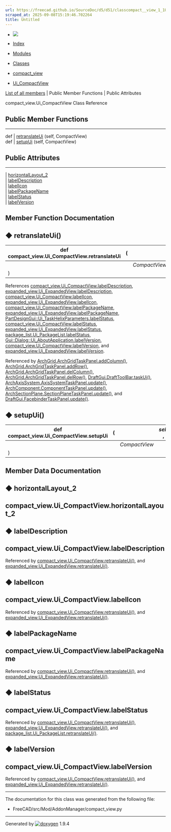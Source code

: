```yaml
---
url: https://freecad.github.io/SourceDoc/d5/d51/classcompact__view_1_1Ui__CompactView.html
scraped_at: 2025-09-08T15:19:46.702264
title: Untitled
---
```


  * [ ![](https://www.freecad.org/svg/logo-freecad.svg) ](https://freecadweb.org "FreeCAD")
  * [Index](../../index.html "Index")
  * [Modules](../../modules.html "Modules list")
  * [Classes](../../annotated.html "Annotated list")

  * [compact_view](../../de/d97/namespacecompact__view.html)
  * [Ui_CompactView](../../d5/d51/classcompact__view_1_1Ui__CompactView.html)

[List of all members](../../de/de8/classcompact__view_1_1Ui__CompactView-members.html) | Public Member Functions | Public Attributes

compact_view.Ui_CompactView Class Reference

##  Public Member Functions  
  
---  
def | [retranslateUi](../../d5/d51/classcompact__view_1_1Ui__CompactView.html#aae438d05d3d201dfca211f6854eb905c) (self, CompactView)  
def | [setupUi](../../d5/d51/classcompact__view_1_1Ui__CompactView.html#ada917fd2afd955474d25a516ba0d8f7d) (self, CompactView)  
  
##  Public Attributes  
  
---  
|
[horizontalLayout_2](../../d5/d51/classcompact__view_1_1Ui__CompactView.html#a27f2eb22f35ff930f3dd24fbcb00f1bc)  
|
[labelDescription](../../d5/d51/classcompact__view_1_1Ui__CompactView.html#a7427b0bb711c351d960b08e81eb46e53)  
|
[labelIcon](../../d5/d51/classcompact__view_1_1Ui__CompactView.html#a2c337f72c490344544d41d9db10aabf8)  
|
[labelPackageName](../../d5/d51/classcompact__view_1_1Ui__CompactView.html#abc23ac857cb19fff8dd5f9e9621a789c)  
|
[labelStatus](../../d5/d51/classcompact__view_1_1Ui__CompactView.html#a69196bfc6f92446302c0398711d1a25f)  
|
[labelVersion](../../d5/d51/classcompact__view_1_1Ui__CompactView.html#a960f6426f53bef4383bb5f2ff8866cf1)  
  
## Member Function Documentation

## ◆ retranslateUi()

def compact_view.Ui_CompactView.retranslateUi  | ( |  | _self_ ,   
---|---|---|---  
|  |  | _CompactView_  
| ) | |   
  
References
[compact_view.Ui_CompactView.labelDescription](../../d5/d51/classcompact__view_1_1Ui__CompactView.html#a7427b0bb711c351d960b08e81eb46e53),
[expanded_view.Ui_ExpandedView.labelDescription](../../d2/d4a/classexpanded__view_1_1Ui__ExpandedView.html#abc2000ab48ef9da6601339614f21221d),
[compact_view.Ui_CompactView.labelIcon](../../d5/d51/classcompact__view_1_1Ui__CompactView.html#a2c337f72c490344544d41d9db10aabf8),
[expanded_view.Ui_ExpandedView.labelIcon](../../d2/d4a/classexpanded__view_1_1Ui__ExpandedView.html#ae852435d54578555c0719a1e2c32f0cb),
[compact_view.Ui_CompactView.labelPackageName](../../d5/d51/classcompact__view_1_1Ui__CompactView.html#abc23ac857cb19fff8dd5f9e9621a789c),
[expanded_view.Ui_ExpandedView.labelPackageName](../../d2/d4a/classexpanded__view_1_1Ui__ExpandedView.html#af8959f9b61f890250ff43484fc69882e),
[PartDesignGui::Ui_TaskHelixParameters.labelStatus](../../da/db2/classPartDesignGui_1_1Ui__TaskHelixParameters.html#a6fc150d9e86e9794705dcaa13c3159ad),
[compact_view.Ui_CompactView.labelStatus](../../d5/d51/classcompact__view_1_1Ui__CompactView.html#a69196bfc6f92446302c0398711d1a25f),
[expanded_view.Ui_ExpandedView.labelStatus](../../d2/d4a/classexpanded__view_1_1Ui__ExpandedView.html#adb187658749affcdf1372b2af09d46ac),
[package_list.Ui_PackageList.labelStatus](../../d1/d33/classpackage__list_1_1Ui__PackageList.html#ab7c3f10776392fbea9090e09b0612075),
[Gui::Dialog::Ui_AboutApplication.labelVersion](../../d9/dbd/classGui_1_1Dialog_1_1Ui__AboutApplication.html#a061c8a0342645f26500bfb88162a1734),
[compact_view.Ui_CompactView.labelVersion](../../d5/d51/classcompact__view_1_1Ui__CompactView.html#a960f6426f53bef4383bb5f2ff8866cf1),
and
[expanded_view.Ui_ExpandedView.labelVersion](../../d2/d4a/classexpanded__view_1_1Ui__ExpandedView.html#aeefd774b3ff9e2c21fe0b5b6d8e481f1).

Referenced by
[ArchGrid.ArchGridTaskPanel.addColumn()](../../d6/da7/classArchGrid_1_1ArchGridTaskPanel.html#a3bd6a2518fda6a52f2f15a46e8d1fefb),
[ArchGrid.ArchGridTaskPanel.addRow()](../../d6/da7/classArchGrid_1_1ArchGridTaskPanel.html#ac8b2ccdd8b7d2673eb1e8eb6f7299609),
[ArchGrid.ArchGridTaskPanel.delColumn()](../../d6/da7/classArchGrid_1_1ArchGridTaskPanel.html#a858f41da98bab48d6b4bb6c0e976767b),
[ArchGrid.ArchGridTaskPanel.delRow()](../../d6/da7/classArchGrid_1_1ArchGridTaskPanel.html#a4f33342adae96fc721fbaefe33665fd4),
[DraftGui.DraftToolBar.taskUi()](../../d0/d91/classDraftGui_1_1DraftToolBar.html#a4193c3e4772bfcf1ed7ac11daeffa9fa),
[ArchAxisSystem.AxisSystemTaskPanel.update()](../../dd/d11/classArchAxisSystem_1_1AxisSystemTaskPanel.html#a376cbba2ccee6efd86c46d0f0a8e99e3),
[ArchComponent.ComponentTaskPanel.update()](../../dd/d1d/classArchComponent_1_1ComponentTaskPanel.html#af95b36032a3837b4bf1b92fe7c6a47e0),
[ArchSectionPlane.SectionPlaneTaskPanel.update()](../../d5/d70/classArchSectionPlane_1_1SectionPlaneTaskPanel.html#aab4bcd7b08950b8e3b37d801381c5162),
and
[DraftGui.FacebinderTaskPanel.update()](../../d2/d61/classDraftGui_1_1FacebinderTaskPanel.html#a191f43aa777ae22c42a00d118688bafe).

## ◆ setupUi()

def compact_view.Ui_CompactView.setupUi  | ( |  | _self_ ,   
---|---|---|---  
|  |  | _CompactView_  
| ) | |   
  
## Member Data Documentation

## ◆ horizontalLayout_2

compact_view.Ui_CompactView.horizontalLayout_2  
---  
  
## ◆ labelDescription

compact_view.Ui_CompactView.labelDescription  
---  
  
Referenced by
[compact_view.Ui_CompactView.retranslateUi()](../../d5/d51/classcompact__view_1_1Ui__CompactView.html#aae438d05d3d201dfca211f6854eb905c),
and
[expanded_view.Ui_ExpandedView.retranslateUi()](../../d2/d4a/classexpanded__view_1_1Ui__ExpandedView.html#a6807d8048af0343afdd91b382e1d12f9).

## ◆ labelIcon

compact_view.Ui_CompactView.labelIcon  
---  
  
Referenced by
[compact_view.Ui_CompactView.retranslateUi()](../../d5/d51/classcompact__view_1_1Ui__CompactView.html#aae438d05d3d201dfca211f6854eb905c),
and
[expanded_view.Ui_ExpandedView.retranslateUi()](../../d2/d4a/classexpanded__view_1_1Ui__ExpandedView.html#a6807d8048af0343afdd91b382e1d12f9).

## ◆ labelPackageName

compact_view.Ui_CompactView.labelPackageName  
---  
  
Referenced by
[compact_view.Ui_CompactView.retranslateUi()](../../d5/d51/classcompact__view_1_1Ui__CompactView.html#aae438d05d3d201dfca211f6854eb905c),
and
[expanded_view.Ui_ExpandedView.retranslateUi()](../../d2/d4a/classexpanded__view_1_1Ui__ExpandedView.html#a6807d8048af0343afdd91b382e1d12f9).

## ◆ labelStatus

compact_view.Ui_CompactView.labelStatus  
---  
  
Referenced by
[compact_view.Ui_CompactView.retranslateUi()](../../d5/d51/classcompact__view_1_1Ui__CompactView.html#aae438d05d3d201dfca211f6854eb905c),
[expanded_view.Ui_ExpandedView.retranslateUi()](../../d2/d4a/classexpanded__view_1_1Ui__ExpandedView.html#a6807d8048af0343afdd91b382e1d12f9),
and
[package_list.Ui_PackageList.retranslateUi()](../../d1/d33/classpackage__list_1_1Ui__PackageList.html#a2c255c21964269f7b0a4e154083cc6d7).

## ◆ labelVersion

compact_view.Ui_CompactView.labelVersion  
---  
  
Referenced by
[compact_view.Ui_CompactView.retranslateUi()](../../d5/d51/classcompact__view_1_1Ui__CompactView.html#aae438d05d3d201dfca211f6854eb905c),
and
[expanded_view.Ui_ExpandedView.retranslateUi()](../../d2/d4a/classexpanded__view_1_1Ui__ExpandedView.html#a6807d8048af0343afdd91b382e1d12f9).

* * *

The documentation for this class was generated from the following file:

  * FreeCAD/src/Mod/AddonManager/compact_view.py

* * *

Generated by
[![doxygen](../../doxygen.svg)](https://www.doxygen.org/index.html) 1.9.4

